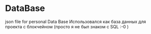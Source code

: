 # DataBase
json file for personal Data Base 
Использовался как база данных для проекта с блокчейном (просто я не был знаком с SQL :-0 )
